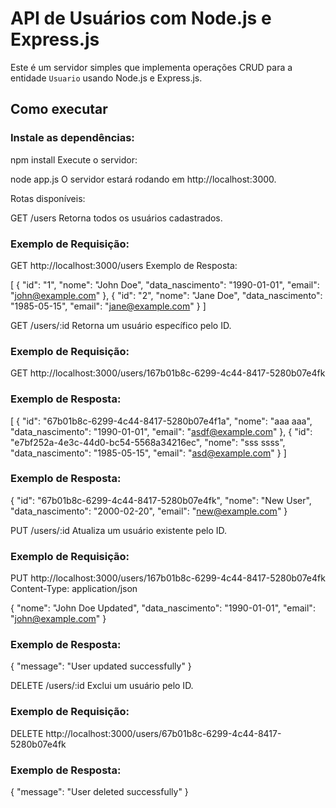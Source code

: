 # API de Usuários com Node.js e Express.js

Este é um servidor simples que implementa operações CRUD para a entidade `Usuario` usando Node.js e Express.js.

## Como executar

### Instale as dependências:

npm install
Execute o servidor:

node app.js
O servidor estará rodando em http://localhost:3000.

Rotas disponíveis:

GET /users
Retorna todos os usuários cadastrados.

### Exemplo de Requisição:

GET http://localhost:3000/users
Exemplo de Resposta:

[
  {
    "id": "1",
    "nome": "John Doe",
    "data_nascimento": "1990-01-01",
    "email": "john@example.com"
  },
  {
    "id": "2",
    "nome": "Jane Doe",
    "data_nascimento": "1985-05-15",
    "email": "jane@example.com"
  }
]

GET /users/:id
Retorna um usuário específico pelo ID.

### Exemplo de Requisição:

GET http://localhost:3000/users/167b01b8c-6299-4c44-8417-5280b07e4fk

### Exemplo de Resposta:

[
  {
    "id": "67b01b8c-6299-4c44-8417-5280b07e4f1a",
    "nome": "aaa aaa",
    "data_nascimento": "1990-01-01",
    "email": "asdf@example.com"
  },
  {
    "id": "e7bf252a-4e3c-44d0-bc54-5568a34216ec",
    "nome": "sss ssss",
    "data_nascimento": "1985-05-15",
    "email": "asd@example.com"
  }
]

### Exemplo de Resposta:

{
  "id": "67b01b8c-6299-4c44-8417-5280b07e4fk",
  "nome": "New User",
  "data_nascimento": "2000-02-20",
  "email": "new@example.com"
}

PUT /users/:id
Atualiza um usuário existente pelo ID.

### Exemplo de Requisição:

PUT http://localhost:3000/users/167b01b8c-6299-4c44-8417-5280b07e4fk
Content-Type: application/json

{
  "nome": "John Doe Updated",
  "data_nascimento": "1990-01-01",
  "email": "john@example.com"
}

### Exemplo de Resposta:
{
  "message": "User updated successfully"
}

DELETE /users/:id
Exclui um usuário pelo ID.

### Exemplo de Requisição:

DELETE http://localhost:3000/users/67b01b8c-6299-4c44-8417-5280b07e4fk

### Exemplo de Resposta:

{
  "message": "User deleted successfully"
}
